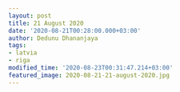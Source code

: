 ```yaml
---
layout: post
title: 21 August 2020
date: '2020-08-21T00:28:00.000+03:00'
author: Dedunu Dhananjaya
tags:
- latvia
- riga
modified_time: '2020-08-23T00:31:47.214+03:00'
featured_image: 2020-08-21-21-august-2020.jpg
---
```

